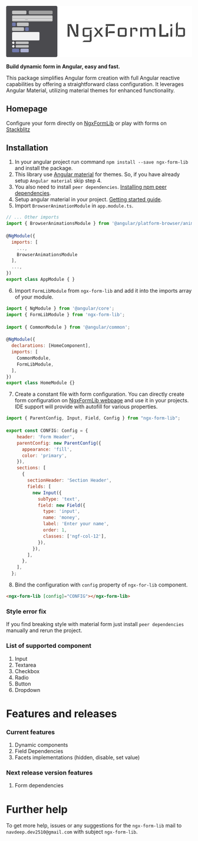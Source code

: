 ![alt text](https://github.com/Nav2510/form-lib-workspace/blob/develop/src/assets/icons/logo-lg.svg?raw=true)

**Build dynamic form in Angular, easy and fast.**

This package simplifies Angular form creation with full Angular reactive capabilities by offering a straightforward class configuration. It leverages Angular Material, utilizing material themes for enhanced functionality.

## Homepage

Configure your form directly on [NgxFormLib](https://ngx-form-lib.web.app/) or play with forms on [Stackblitz](https://stackblitz.com/edit/angular-ivy-5hodcd)


## Installation

1. In your angular project run command `npm install --save ngx-form-lib` and install the package.
2. This library use [Angular material](https://material.angular.io/) for themes. So, if you have already setup `Angular material` skip step 4.
3. You also need to install `peer dependencies`. [Installing npm peer dependencies](https://www.npmjs.com/package/npm-install-peers).
4. Setup angular material in your project. [Getting started guide](https://material.angular.io/guide/getting-started).
5. Import `BrowserAnimationModule` in `app.module.ts`.
```javascript
// ... Other imports
import { BrowserAnimationsModule } from '@angular/platform-browser/animations';

@NgModule({
  imports: [
    ...,
    BrowserAnimationsModule
  ],
  ...,
})
export class AppModule { }
```
6. Import `FormLibModule` from `ngx-form-lib` and add it into the imports array of your module.
```javascript
import { NgModule } from '@angular/core';
import { FormLibModule } from 'ngx-form-lib';

import { CommonModule } from '@angular/common';

@NgModule({
  declarations: [HomeComponent],
  imports: [
    CommonModule,
    FormLibModule,
  ],
})
export class HomeModule {}
```

7. Create a constant file with form configuration. You can directly create form configuration on [NgxFormLib webpage](https://ngx-form-lib.web.app/) and use it in your projects. IDE support will provide with autofill for various properties.
```javascript
import { ParentConfig, Input, Field, Config } from "ngx-form-lib";

export const CONFIG: Config = {
    header: 'Form Header',
    parentConfig: new ParentConfig({
      appearance: 'fill',
      color: 'primary',
    }),
    sections: [
      {
        sectionHeader: 'Section Header',
        fields: [
          new Input({
            subType: 'text',
            field: new Field({
              type: 'input',
              name: 'money',
              label: 'Enter your name',
              order: 1,
              classes: ['ngf-col-12'],
            }),
          }),
        ],
      },
    ],
  };
  ```


8. Bind the configuration with `config` property of `ngx-for-lib` component.
```html
<ngx-form-lib [config]="CONFIG"></ngx-form-lib>
```

### Style error fix

If you find breaking style with material form just install `peer dependencies` manually and rerun the project.

### List of supported component

1. Input
2. Textarea
3. Checkbox
4. Radio
5. Button
6. Dropdown


# Features and releases
### Current features

1. Dynamic components
2. Field Dependencies
3. Facets implementations (hidden, disable, set value)

### Next release version features

1. Form dependencies

# Further help

To get more help, issues or any suggestions for the `ngx-form-lib` mail to  `navdeep.dev2510@gmail.com` with subject `ngx-form-lib`.
